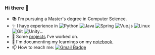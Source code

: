 ### Hi there 👋

- 📚 I'm pursuing a Master's degree in Computer Science.
- ✨ I have experience in
  ![Python](https://img.shields.io/badge/-Python-18304C?style=flat&logo=Python&logoColor=white) 
  ![Java](https://img.shields.io/badge/-Java-E66915?style=flat&logo=Java&logoColor=white) 
  ![Spring](https://img.shields.io/badge/-Spring-55AC33?style=flat&logo=Spring&logoColor=white) 
  ![Vue.js](https://img.shields.io/badge/-Vuejs-4FC08D?style=flat&logo=vue.js&logoColor=white) 
  ![Linux](https://img.shields.io/badge/-Linux-04254E?style=flat&logo=Linux&logoColor=white) 
  ![Git](https://img.shields.io/badge/-Git-F05032?style=flat&logo=git&logoColor=white) 
  ![Unity](https://img.shields.io/badge/-Unity-696969?style=flat&logo=Unity&logoColor=white)...
- 🧱 Some [projects](/projects.md) I've worked on.
- 🌱 I'm documenting my learnings on my [notebook](https://coconutnutx.github.io/).
- 📫 How to reach me: [![Gmail Badge](https://img.shields.io/badge/-Gmail-c14438?style=flat&logo=Gmail&logoColor=white&link=mailto:coconutnutxs@gmail.com)](mailto:coconutnutxs@gmail.com)
<!-- - 🌱 I'm documenting my learnings on my [notebook](https://coconutnutx.github.io/). -->

<!--
**coconutnutX/coconutnutX** is a ✨ _special_ ✨ repository because its `README.md` (this file) appears on your GitHub profile.

Here are some ideas to get you started:

- 🔭 I’m currently working on ...
- 🌱 I’m currently learning ...
- 👯 I’m looking to collaborate on ...
- 🤔 I’m looking for help with ...
- 💬 Ask me about ...
- 📫 How to reach me: ...
- 😄 Pronouns: ...
- ⚡ Fun fact: ...
-->
